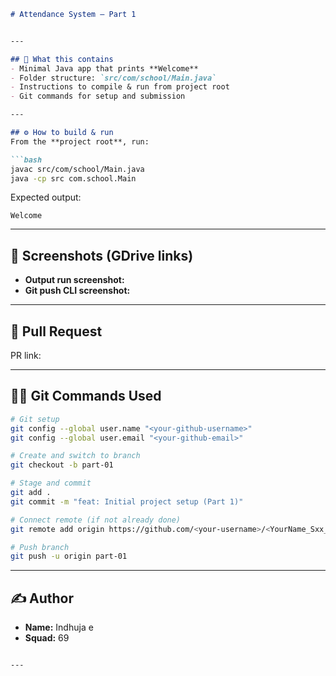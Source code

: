 

````markdown
# Attendance System – Part 1


---

## 📌 What this contains
- Minimal Java app that prints **Welcome**
- Folder structure: `src/com/school/Main.java`
- Instructions to compile & run from project root
- Git commands for setup and submission

---

## ⚙️ How to build & run
From the **project root**, run:

```bash
javac src/com/school/Main.java
java -cp src com.school.Main
````

Expected output:

```
Welcome
```

---

## 📸 Screenshots (GDrive links)

* **Output run screenshot:** [<GDrive link here>](https://drive.google.com/file/d/1YXnpGh-yenqyFBTZBtiDqcmKGi3FvtYA/view?usp=sharing)
* **Git push CLI screenshot:** [<GDrive link here>](https://drive.google.com/file/d/16UKIc-Ifm7XC-IXHU3EBw8iiJ14wSAwE/view?usp=sharing)

---

## 🔗 Pull Request

PR link: <paste your PR URL here>

---

## 👨‍💻 Git Commands Used

```bash
# Git setup
git config --global user.name "<your-github-username>"
git config --global user.email "<your-github-email>"

# Create and switch to branch
git checkout -b part-01

# Stage and commit
git add .
git commit -m "feat: Initial project setup (Part 1)"

# Connect remote (if not already done)
git remote add origin https://github.com/<your-username>/<YourName_Sxx_Attendance_management_project>.git

# Push branch
git push -u origin part-01
```

---

## ✍️ Author

* **Name:** Indhuja e
* **Squad:** 69

```

---

